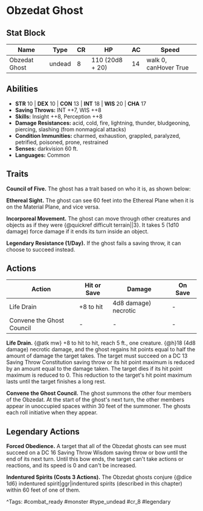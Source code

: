 # Obzedat Ghost

## Stat Block

| Name | Type | CR | HP | AC | Speed |
|------|------|----|----|----|-------|
| Obzedat Ghost | undead | 8 | 110 (20d8 + 20) | 14 | walk 0, canHover True |

## Abilities

- **STR** 10 | **DEX** 10 | **CON** 13 | **INT** 18 | **WIS** 20 | **CHA** 17
- **Saving Throws:** INT ++7, WIS ++8  
- **Skills:** Insight ++8, Perception ++8  
- **Damage Resistances:** acid, cold, fire, lightning, thunder, bludgeoning, piercing, slashing (from nonmagical attacks)  
- **Condition Immunities:** charmed, exhaustion, grappled, paralyzed, petrified, poisoned, prone, restrained  
- **Senses:** darkvision 60 ft.  
- **Languages:** Common

## Traits

**Council of Five.** The ghost has a trait based on who it is, as shown below:

**Ethereal Sight.** The ghost can see 60 feet into the Ethereal Plane when it is on the Material Plane, and vice versa.

**Incorporeal Movement.** The ghost can move through other creatures and objects as if they were {@quickref difficult terrain||3}. It takes 5 (1d10 damage) force damage if it ends its turn inside an object.

**Legendary Resistance (1/Day).** If the ghost fails a saving throw, it can choose to succeed instead.


## Actions

| Action | Hit or Save | Damage | On Save |
|--------|--------------|--------|----------|
| Life Drain | +8 to hit | 4d8 damage) necrotic | - |
| Convene the Ghost Council | - | - | - |

**Life Drain.** {@atk mw} +8 to hit to hit, reach 5 ft., one creature. {@h}18 (4d8 damage) necrotic damage, and the ghost regains hit points equal to half the amount of damage the target takes. The target must succeed on a DC 13 Saving Throw Constitution saving throw or its hit point maximum is reduced by an amount equal to the damage taken. The target dies if its hit point maximum is reduced to 0. This reduction to the target's hit point maximum lasts until the target finishes a long rest.

**Convene the Ghost Council.** The ghost summons the other four members of the Obzedat. At the start of the ghost's next turn, the other members appear in unoccupied spaces within 30 feet of the summoner. The ghosts each roll initiative when they appear.

## Legendary Actions

**Forced Obedience.** A target that all of the Obzedat ghosts can see must succeed on a DC 16 Saving Throw Wisdom saving throw or bow until the end of its next turn. Until this bow ends, the target can't take actions or reactions, and its speed is 0 and can't be increased.

**Indentured Spirits (Costs 3 Actions).** The Obzedat ghosts conjure {@dice 1d6} indentured spirit|ggr|indentured spirits (described in this chapter) within 60 feet of one of them.



^Tags: #combat_ready #monster #type_undead #cr_8 #legendary